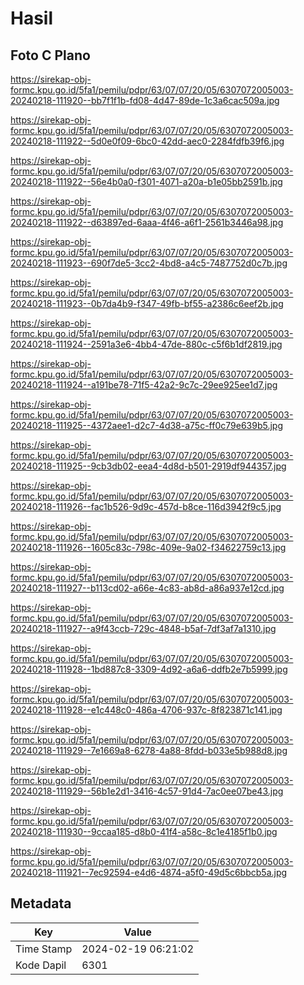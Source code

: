 # Hasil

## Foto C Plano

https://sirekap-obj-formc.kpu.go.id/5fa1/pemilu/pdpr/63/07/07/20/05/6307072005003-20240218-111920--bb7f1f1b-fd08-4d47-89de-1c3a6cac509a.jpg

https://sirekap-obj-formc.kpu.go.id/5fa1/pemilu/pdpr/63/07/07/20/05/6307072005003-20240218-111922--5d0e0f09-6bc0-42dd-aec0-2284fdfb39f6.jpg

https://sirekap-obj-formc.kpu.go.id/5fa1/pemilu/pdpr/63/07/07/20/05/6307072005003-20240218-111922--56e4b0a0-f301-4071-a20a-b1e05bb2591b.jpg

https://sirekap-obj-formc.kpu.go.id/5fa1/pemilu/pdpr/63/07/07/20/05/6307072005003-20240218-111922--d63897ed-6aaa-4f46-a6f1-2561b3446a98.jpg

https://sirekap-obj-formc.kpu.go.id/5fa1/pemilu/pdpr/63/07/07/20/05/6307072005003-20240218-111923--690f7de5-3cc2-4bd8-a4c5-7487752d0c7b.jpg

https://sirekap-obj-formc.kpu.go.id/5fa1/pemilu/pdpr/63/07/07/20/05/6307072005003-20240218-111923--0b7da4b9-f347-49fb-bf55-a2386c6eef2b.jpg

https://sirekap-obj-formc.kpu.go.id/5fa1/pemilu/pdpr/63/07/07/20/05/6307072005003-20240218-111924--2591a3e6-4bb4-47de-880c-c5f6b1df2819.jpg

https://sirekap-obj-formc.kpu.go.id/5fa1/pemilu/pdpr/63/07/07/20/05/6307072005003-20240218-111924--a191be78-71f5-42a2-9c7c-29ee925ee1d7.jpg

https://sirekap-obj-formc.kpu.go.id/5fa1/pemilu/pdpr/63/07/07/20/05/6307072005003-20240218-111925--4372aee1-d2c7-4d38-a75c-ff0c79e639b5.jpg

https://sirekap-obj-formc.kpu.go.id/5fa1/pemilu/pdpr/63/07/07/20/05/6307072005003-20240218-111925--9cb3db02-eea4-4d8d-b501-2919df944357.jpg

https://sirekap-obj-formc.kpu.go.id/5fa1/pemilu/pdpr/63/07/07/20/05/6307072005003-20240218-111926--fac1b526-9d9c-457d-b8ce-116d3942f9c5.jpg

https://sirekap-obj-formc.kpu.go.id/5fa1/pemilu/pdpr/63/07/07/20/05/6307072005003-20240218-111926--1605c83c-798c-409e-9a02-f34622759c13.jpg

https://sirekap-obj-formc.kpu.go.id/5fa1/pemilu/pdpr/63/07/07/20/05/6307072005003-20240218-111927--b113cd02-a66e-4c83-ab8d-a86a937e12cd.jpg

https://sirekap-obj-formc.kpu.go.id/5fa1/pemilu/pdpr/63/07/07/20/05/6307072005003-20240218-111927--a9f43ccb-729c-4848-b5af-7df3af7a1310.jpg

https://sirekap-obj-formc.kpu.go.id/5fa1/pemilu/pdpr/63/07/07/20/05/6307072005003-20240218-111928--1bd887c8-3309-4d92-a6a6-ddfb2e7b5999.jpg

https://sirekap-obj-formc.kpu.go.id/5fa1/pemilu/pdpr/63/07/07/20/05/6307072005003-20240218-111928--e1c448c0-486a-4706-937c-8f823871c141.jpg

https://sirekap-obj-formc.kpu.go.id/5fa1/pemilu/pdpr/63/07/07/20/05/6307072005003-20240218-111929--7e1669a8-6278-4a88-8fdd-b033e5b988d8.jpg

https://sirekap-obj-formc.kpu.go.id/5fa1/pemilu/pdpr/63/07/07/20/05/6307072005003-20240218-111929--56b1e2d1-3416-4c57-91d4-7ac0ee07be43.jpg

https://sirekap-obj-formc.kpu.go.id/5fa1/pemilu/pdpr/63/07/07/20/05/6307072005003-20240218-111930--9ccaa185-d8b0-41f4-a58c-8c1e4185f1b0.jpg

https://sirekap-obj-formc.kpu.go.id/5fa1/pemilu/pdpr/63/07/07/20/05/6307072005003-20240218-111921--7ec92594-e4d6-4874-a5f0-49d5c6bbcb5a.jpg


## Metadata

| Key        | Value               |
| ---------- | ------------------- |
| Time Stamp | 2024-02-19 06:21:02 |
| Kode Dapil | 6301                |



